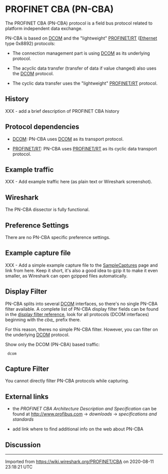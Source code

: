 # PROFINET CBA (PN-CBA)

The PROFINET CBA (PN-CBA) protocol is a field bus protocol related to platform independent data exchange.

PN-CBA is based on [DCOM](/DCOM) and the "lightweight" [PROFINET/RT](/PROFINET/RT) ([Ethernet](/Ethernet) type 0x8892) protocols:

  - The connection management part is using [DCOM](/DCOM) as its underlying protocol.

  - The acyclic data transfer (transfer of data if value changed) also uses the [DCOM](/DCOM) protocol.

  - The cyclic data transfer uses the "lightweight" [PROFINET/RT](/PROFINET/RT) protocol.

## History

XXX - add a brief description of PROFINET CBA history

## Protocol dependencies

  - [DCOM](/DCOM): PN-CBA uses [DCOM](/DCOM) as its transport protocol.

  - [PROFINET/RT](/PROFINET/RT): PN-CBA uses [PROFINET/RT](/PROFINET/RT) as its cyclic data transport protocol.

## Example traffic

XXX - Add example traffic here (as plain text or Wireshark screenshot).

## Wireshark

The PN-CBA dissector is fully functional.

## Preference Settings

There are no PN-CBA specific preference settings.

## Example capture file

XXX - Add a simple example capture file to the [SampleCaptures](/SampleCaptures) page and link from here. Keep it short, it's also a good idea to gzip it to make it even smaller, as Wireshark can open gzipped files automatically.

## Display Filter

PN-CBA splits into several [DCOM](/DCOM) interfaces, so there's no single PN-CBA filter available. A complete list of PN-CBA display filter fields can be found in the [display filter reference](http://www.wireshark.org/docs/dfref/#section_c), look for all protocols (DCOM interfaces) beginning with the *cba\_* prefix there.

For this reason, theres no simple PN-CBA filter. However, you can filter on the underlying [DCOM](/DCOM) protocol.

Show only the DCOM (PN-CBA) based traffic:

``` 
 dcom 
```

## Capture Filter

You cannot directly filter PN-CBA protocols while capturing.

## External links

  - the *PROFINET CBA Architecture Description and Specification* can be found at <http://www.profibus.com> -\> *downloads* -\> *specifications and standards*

  - add link where to find additional info on the web about PN-CBA

## Discussion

---

Imported from https://wiki.wireshark.org/PROFINET/CBA on 2020-08-11 23:18:21 UTC

